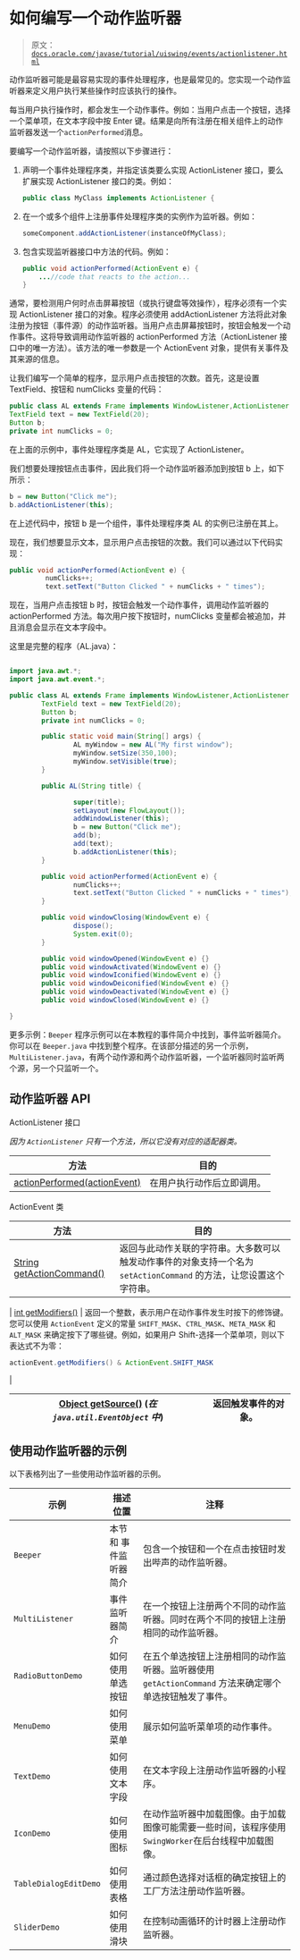 # 如何编写一个动作监听器

> 原文：[`docs.oracle.com/javase/tutorial/uiswing/events/actionlistener.html`](https://docs.oracle.com/javase/tutorial/uiswing/events/actionlistener.html)

动作监听器可能是最容易实现的事件处理程序，也是最常见的。您实现一个动作监听器来定义用户执行某些操作时应该执行的操作。

每当用户执行操作时，都会发生一个动作事件。例如：当用户点击一个按钮，选择一个菜单项，在文本字段中按 Enter 键。结果是向所有注册在相关组件上的动作监听器发送一个`actionPerformed`消息。

要编写一个动作监听器，请按照以下步骤进行：

1.  声明一个事件处理程序类，并指定该类要么实现 ActionListener 接口，要么扩展实现 ActionListener 接口的类。例如：

    ```java
    public class MyClass implements ActionListener { 

    ```

1.  在一个或多个组件上注册事件处理程序类的实例作为监听器。例如：

    ```java
    someComponent.addActionListener(instanceOfMyClass);

    ```

1.  包含实现监听器接口中方法的代码。例如：

    ```java
    public void actionPerformed(ActionEvent e) { 
        ...//code that reacts to the action... 
    }

    ```

通常，要检测用户何时点击屏幕按钮（或执行键盘等效操作），程序必须有一个实现 ActionListener 接口的对象。程序必须使用 addActionListener 方法将此对象注册为按钮（事件源）的动作监听器。当用户点击屏幕按钮时，按钮会触发一个动作事件。这将导致调用动作监听器的 actionPerformed 方法（ActionListener 接口中的唯一方法）。该方法的唯一参数是一个 ActionEvent 对象，提供有关事件及其来源的信息。

让我们编写一个简单的程序，显示用户点击按钮的次数。首先，这是设置 TextField、按钮和 numClicks 变量的代码：

```java
public class AL extends Frame implements WindowListener,ActionListener {
TextField text = new TextField(20);
Button b;
private int numClicks = 0;

```

在上面的示例中，事件处理程序类是 AL，它实现了 ActionListener。

我们想要处理按钮点击事件，因此我们将一个动作监听器添加到按钮 b 上，如下所示：

```java
b = new Button("Click me");
b.addActionListener(this); 

```

在上述代码中，按钮 b 是一个组件，事件处理程序类 AL 的实例已注册在其上。

现在，我们想要显示文本，显示用户点击按钮的次数。我们可以通过以下代码实现：

```java
public void actionPerformed(ActionEvent e) {
         numClicks++;
         text.setText("Button Clicked " + numClicks + " times");

```

现在，当用户点击按钮 b 时，按钮会触发一个动作事件，调用动作监听器的 actionPerformed 方法。每次用户按下按钮时，numClicks 变量都会被追加，并且消息会显示在文本字段中。

这里是完整的程序（AL.java）：

```java

import java.awt.*;
import java.awt.event.*;

public class AL extends Frame implements WindowListener,ActionListener {
        TextField text = new TextField(20);
        Button b;
        private int numClicks = 0;

        public static void main(String[] args) {
                AL myWindow = new AL("My first window");
                myWindow.setSize(350,100);
                myWindow.setVisible(true);
        }

        public AL(String title) {

                super(title);
                setLayout(new FlowLayout());
                addWindowListener(this);
                b = new Button("Click me");
                add(b);
                add(text);
                b.addActionListener(this);
        }

        public void actionPerformed(ActionEvent e) {
                numClicks++;
                text.setText("Button Clicked " + numClicks + " times");
        }

        public void windowClosing(WindowEvent e) {
                dispose();
                System.exit(0);
        }

        public void windowOpened(WindowEvent e) {}
        public void windowActivated(WindowEvent e) {}
        public void windowIconified(WindowEvent e) {}
        public void windowDeiconified(WindowEvent e) {}
        public void windowDeactivated(WindowEvent e) {}
        public void windowClosed(WindowEvent e) {}

}

```

更多示例：`Beeper` 程序示例可以在本教程的事件简介中找到，事件监听器简介。你可以在 `Beeper.java` 中找到整个程序。在该部分描述的另一个示例，`MultiListener.java`，有两个动作源和两个动作监听器，一个监听器同时监听两个源，另一个只监听一个。

## 动作监听器 API

ActionListener 接口

*因为 `ActionListener` 只有一个方法，所以它没有对应的适配器类。*

| 方法 | 目的 |
| --- | --- |
| [actionPerformed(actionEvent)](https://docs.oracle.com/javase/8/docs/api/java/awt/event/ActionListener.html#actionPerformed-java.awt.event.ActionEvent-) | 在用户执行动作后立即调用。 |

ActionEvent 类

| 方法 | 目的 |
| --- | --- |
| [String getActionCommand()](https://docs.oracle.com/javase/8/docs/api/java/awt/event/ActionEvent.html#getActionCommand--) | 返回与此动作关联的字符串。大多数可以触发动作事件的对象支持一个名为 `setActionCommand` 的方法，让您设置这个字符串。 |

| [int getModifiers()](https://docs.oracle.com/javase/8/docs/api/java/awt/event/ActionEvent.html#getModifiers--) | 返回一个整数，表示用户在动作事件发生时按下的修饰键。您可以使用 `ActionEvent` 定义的常量 `SHIFT_MASK`、`CTRL_MASK`、`META_MASK` 和 `ALT_MASK` 来确定按下了哪些键。例如，如果用户 Shift-选择一个菜单项，则以下表达式不为零：

```java
actionEvent.getModifiers() & ActionEvent.SHIFT_MASK

```

|

| [Object getSource()](https://docs.oracle.com/javase/8/docs/api/java/util/EventObject.html#getSource--) (*在 `java.util.EventObject` 中*) | 返回触发事件的对象。 |
| --- | --- |

## 使用动作监听器的示例

以下表格列出了一些使用动作监听器的示例。

| 示例 | 描述位置 | 注释 |
| --- | --- | --- |
| `Beeper` | 本节和 事件监听器简介 | 包含一个按钮和一个在点击按钮时发出哔声的动作监听器。 |
| `MultiListener` | 事件监听器简介 | 在一个按钮上注册两个不同的动作监听器。同时在两个不同的按钮上注册相同的动作监听器。 |
| `RadioButtonDemo` | 如何使用单选按钮 | 在五个单选按钮上注册相同的动作监听器。监听器使用 `getActionCommand` 方法来确定哪个单选按钮触发了事件。 |
| `MenuDemo` | 如何使用菜单 | 展示如何监听菜单项的动作事件。 |
| `TextDemo` | 如何使用文本字段 | 在文本字段上注册动作监听器的小程序。 |
| `IconDemo` | 如何使用图标 | 在动作监听器中加载图像。由于加载图像可能需要一些时间，该程序使用`SwingWorker`在后台线程中加载图像。 |
| `TableDialogEditDemo` | 如何使用表格 | 通过颜色选择对话框的确定按钮上的工厂方法注册动作监听器。 |
| `SliderDemo` | 如何使用滑块 | 在控制动画循环的计时器上注册动作监听器。 |
